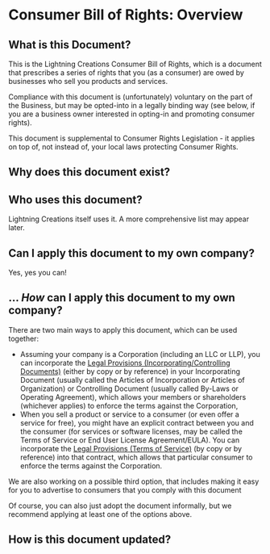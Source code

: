 # Consumer Bill of Rights: Overview

## What is this Document?

This is the Lightning Creations Consumer Bill of Rights, which is a document that prescribes a series of rights that you (as a consumer) are owed by businesses who sell you products and services.

Compliance with this document is (unfortunately) voluntary on the part of the Business, but may be opted-into in a legally binding way (see below, if you are a business owner interested in opting-in and promoting consumer rights).

This document is supplemental to Consumer Rights Legislation - it applies on top of, not instead of, your local laws protecting Consumer Rights.

## Why does this document exist?

## Who uses this document?

Lightning Creations itself uses it. A more comprehensive list may appear later.

## Can I apply this document to my own company?

Yes, yes you can!

## ... _How_ can I apply this document to my own company?

There are two main ways to apply this document, which can be used together:

* Assuming your company is a Corporation (including an LLC or LLP), you can incorporate the [Legal Provisions (Incorporating/Controlling Documents)](legal-articles.md) (either by copy or by reference) in your Incorporating Document (usually called the Articles of Incorporation or Articles of Organization) or Controlling Document (usually called By-Laws or Operating Agreement), which allows your members or shareholders (whichever applies) to enforce the terms against the Corporation,
* When you sell a product or service to a consumer (or even offer a service for free), you might have an explicit contract between you and the consumer (for services or software licenses, may be called the Terms of Service or End User License Agreement/EULA). You can incorporate the [Legal Provisions (Terms of Service)](legal-terms.md) (by copy or by reference) into that contract, which allows that particular consumer to enforce the terms against the Corporation.

We are also working on a possible third option, that includes making it easy for you to advertise to consumers that you comply with this document

Of course, you can also just adopt the document informally, but we recommend applying at least one of the options above.

## How is this document updated?

